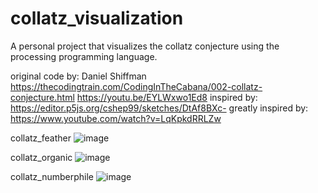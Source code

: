 # collatz_visualization
A personal project that visualizes the collatz conjecture using the processing programming language.

original code by: Daniel Shiffman
https://thecodingtrain.com/CodingInTheCabana/002-collatz-conjecture.html
https://youtu.be/EYLWxwo1Ed8
inspired by: https://editor.p5js.org/cshep99/sketches/DtAf8BXc-
greatly inspired by: https://www.youtube.com/watch?v=LqKpkdRRLZw

collatz_feather
![image](https://github.com/georomporas/collatz_visualization/assets/146763073/3ea8e66e-db4c-40bc-86ad-7a54c69c05b5)

collatz_organic
![image](https://github.com/georomporas/collatz_visualization/assets/146763073/848a46c0-a145-45ab-bbbd-7014794465ae)

collatz_numberphile
![image](https://github.com/georomporas/collatz_visualization/assets/146763073/0a2937f4-bc4e-406a-be4b-992b5e34a1d3)
